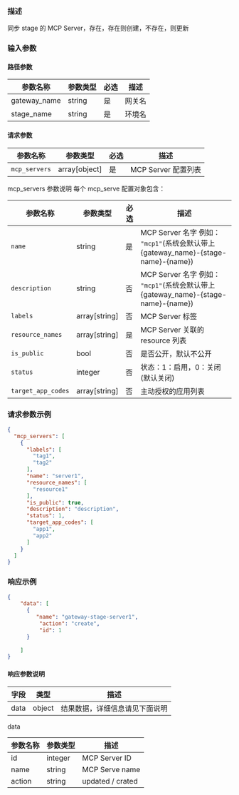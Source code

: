 ### 描述

同步 stage 的 MCP Server，存在，存在则创建，不存在，则更新


### 输入参数

#### 路径参数

| 参数名称         | 参数类型 | 必选 | 描述  |
|--------------| -------- | ---- |-----|
| gateway_name | string   | 是   | 网关名 |
| stage_name   | string   | 是   | 环境名 |

#### 请求参数

| 参数名称             | 参数类型       | 必选 | 描述                                                |
|------------------| -------------- | ---- |---------------------------------------------------|
| `mcp_servers`    | array[object]      | 是   | MCP Server 配置列表                                   |


mcp_servers 参数说明
每个 mcp_serve 配置对象包含：

| 参数名称       | 参数类型          | 必选 | 描述                                                                     |
|------------|---------------|----|------------------------------------------------------------------------|
| `name`     | string        | 是  | MCP Server 名字 例如： `"mcp1"`(系统会默认带上 {gateway_name}-{stage-name}-{name}) |
| `description` | string        | 否  | MCP Server 名字 例如： `"mcp1"`(系统会默认带上 {gateway_name}-{stage-name}-{name}) |
| `labels`   | array[string] | 否  | MCP Server 标签                                                          |
| `resource_names` | array[string] | 是  | MCP Server 关联的 resource 列表                                             |
| `is_public` | bool          | 否  | 是否公开，默认不公开                                                             |
| `status`   | integer          | 否  | 状态：1：启用，0：关闭(默认关闭)                                                     |
| `target_app_codes`   | array[string]          | 否  | 主动授权的应用列表                                                              |


### 请求参数示例

```json
{
  "mcp_servers": [
    {
      "labels": [
        "tag1",
        "tag2"
      ],
      "name": "server1",
      "resource_names": [
        "resource1"
      ],
      "is_public": true,
      "description": "description",
      "status": 1,
      "target_app_codes": [
        "app1",
        "app2"
      ]
    }
  ]
}
```



### 响应示例

```json
{
    "data": [
      {
         "name": "gateway-stage-server1",
          "action": "create",
          "id": 1
      }
      
    ]
}
```


#### 响应参数说明


| 字段    | 类型   | 描述                               |
| ------- | ------ | ---------------------------------- |
| data    | object | 结果数据，详细信息请见下面说明     |

data

| 参数名称   | 参数类型 | 描述               |
|--------| -------- |------------------|
| id     | integer  | MCP Server ID    |
| name   | string   | MCP Serve name   |
| action | string   | updated / crated |
